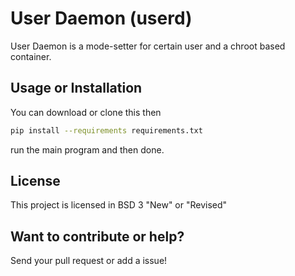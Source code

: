 # User Daemon (userd)

User Daemon is a mode-setter for certain user and a chroot based container.

## Usage or Installation

You can download or clone this then

```sh
pip install --requirements requirements.txt
```

run the main program and then done.

## License

This project is licensed in BSD 3 "New" or "Revised"

## Want to contribute or help?

Send your pull request or add a issue!

